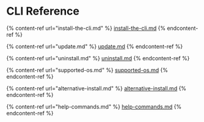 # CLI Reference

{% content-ref url="install-the-cli.md" %}
[install-the-cli.md](install-the-cli.md)
{% endcontent-ref %}

{% content-ref url="update.md" %}
[update.md](update.md)
{% endcontent-ref %}

{% content-ref url="uninstall.md" %}
[uninstall.md](uninstall.md)
{% endcontent-ref %}

{% content-ref url="supported-os.md" %}
[supported-os.md](supported-os.md)
{% endcontent-ref %}

{% content-ref url="alternative-install.md" %}
[alternative-install.md](alternative-install.md)
{% endcontent-ref %}

{% content-ref url="help-commands.md" %}
[help-commands.md](help-commands.md)
{% endcontent-ref %}
